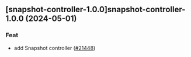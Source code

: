 ## [snapshot-controller-1.0.0]snapshot-controller-1.0.0 (2024-05-01)

### Feat

- add Snapshot controller ([#21448](https://github.com/truecharts/charts/issues/21448))
